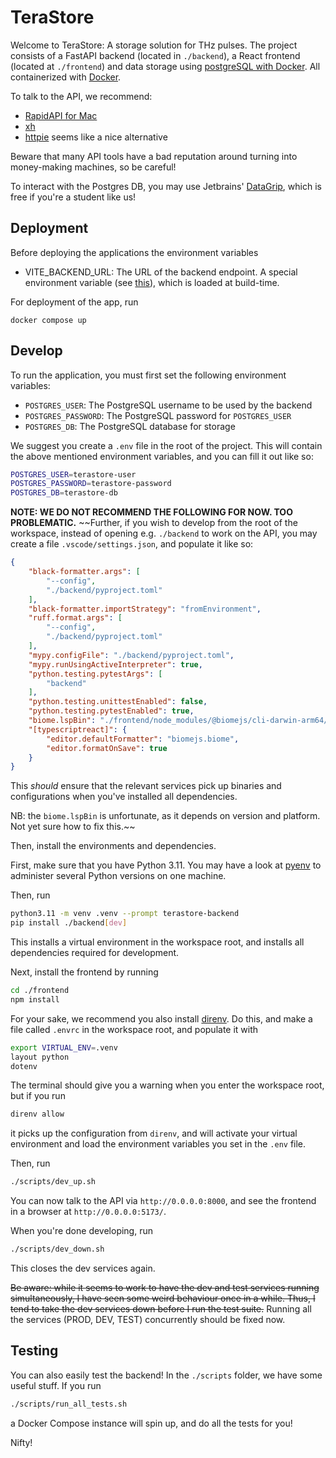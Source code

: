 # TeraStore

Welcome to TeraStore: A storage solution for THz pulses. The project consists of a FastAPI backend (located in `./backend`), a React frontend (located at `./frontend`) and data storage using [postgreSQL with Docker](https://geshan.com.np/blog/2021/12/docker-postgres/). All containerized with [Docker](https://www.docker.com/).

To talk to the API, we recommend:

* [RapidAPI for Mac](https://paw.cloud)
* [xh](https://github.com/ducaale/xh)
* [httpie](https://httpie.io) seems like a nice alternative

Beware that many API tools have a bad reputation around turning into money-making machines, so be careful!

To interact with the Postgres DB, you may use Jetbrains' [DataGrip](https://www.jetbrains.com/datagrip/), which is free if you're a student like us!

## Deployment
Before deploying the applications the environment variables
* VITE_BACKEND_URL: The URL of the backend endpoint. A special environment variable (see [this](https://vitejs.dev/guide/env-and-mode.html)), which is loaded at build-time.

For deployment of the app, run

`docker compose up`

## Develop

To run the application, you must first set the following environment variables:
* `POSTGRES_USER`: The PostgreSQL username to be used by the backend
* `POSTGRES_PASSWORD`: The PostgreSQL password for `POSTGRES_USER`
* `POSTGRES_DB`: The PostgreSQL database for storage

We suggest you create a `.env` file in the root of the project.
This will contain the above mentioned environment variables, and you can fill it out like so:

```bash
POSTGRES_USER=terastore-user
POSTGRES_PASSWORD=terastore-password
POSTGRES_DB=terastore-db
```

**NOTE: WE DO NOT RECOMMEND THE FOLLOWING FOR NOW. TOO PROBLEMATIC.**
~~Further, if you wish to develop from the root of the workspace, instead of opening e.g. `./backend` to work on the API,
you may create a file `.vscode/settings.json`, and populate it like so:

```json
{
    "black-formatter.args": [
        "--config",
        "./backend/pyproject.toml"
    ],
    "black-formatter.importStrategy": "fromEnvironment",
    "ruff.format.args": [
        "--config",
        "./backend/pyproject.toml"
    ],
    "mypy.configFile": "./backend/pyproject.toml",
    "mypy.runUsingActiveInterpreter": true,
    "python.testing.pytestArgs": [
        "backend"
    ],
    "python.testing.unittestEnabled": false,
    "python.testing.pytestEnabled": true,
    "biome.lspBin": "./frontend/node_modules/@biomejs/cli-darwin-arm64/biome",
    "[typescriptreact]": {
        "editor.defaultFormatter": "biomejs.biome",
        "editor.formatOnSave": true
    }
}
```

This _should_ ensure that the relevant services pick up binaries and configurations when you've installed all dependencies.

NB: the `biome.lspBin` is unfortunate, as it depends on version and platform. Not yet sure how to fix this.~~

Then, install the environments and dependencies.

First, make sure that you have Python 3.11.
You may have a look at [pyenv](https://github.com/pyenv/pyenv) to administer several Python versions on one machine.

Then, run
```bash
python3.11 -m venv .venv --prompt terastore-backend
pip install ./backend[dev]
```

This installs a virtual environment in the workspace root, and installs all dependencies required for development.

Next, install the frontend by running
```bash
cd ./frontend
npm install
```

For your sake, we recommend you also install [direnv](https://direnv.net).
Do this, and make a file called `.envrc` in the workspace root, and populate it with
```bash
export VIRTUAL_ENV=.venv
layout python
dotenv
```

The terminal should give you a warning when you enter the workspace root, but if you run
```bash
direnv allow
```
it picks up the configuration from `direnv`, and will activate your virtual environment and load the environment variables you set in the `.env` file.

Then, run
```bash
./scripts/dev_up.sh
```

You can now talk to the API via `http://0.0.0.0:8000`, and see the frontend in a browser at `http://0.0.0.0:5173/`.

When you're done developing, run
```bash
./scripts/dev_down.sh
```
This closes the dev services again.

~~Be aware: while it seems to work to have the dev and test services running simultaneously, I have seen some weird behaviour once in a while.
Thus, I tend to take the dev services down before I run the test suite.~~
Running all the services (PROD, DEV, TEST) concurrently should be fixed now.

## Testing

You can also easily test the backend!
In the `./scripts` folder, we have some useful stuff.
If you run
```bash
./scripts/run_all_tests.sh
```
a Docker Compose instance will spin up, and do all the tests for you!

Nifty!